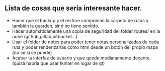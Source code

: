 ## Lista de cosas que sería interesante hacer.

- Hacer que el backup y el restore compriman la carpeta de rutas y también la guarden, sinó no tiene sentido.
- Hacer automáticamente una copia de seguridad del folder routes/ en la nube (github,gitlab,bitbucket...)
- Usar el folder de notes para poder tener notas personalizadas de cada ruta y poder renderizarlas como html desde un botón del propio mapa (no sé si se puede)
- Acabar la interfaz de usuario y que quede medianamente decente (quizá habría que usar tkinter en lugar de qt)
